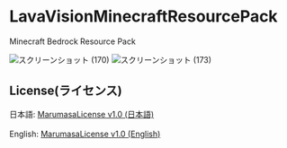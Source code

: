# LavaVisionMinecraftResourcePack
Minecraft Bedrock Resource Pack

![スクリーンショット (170)](https://user-images.githubusercontent.com/77374813/163721489-57c90e81-8cf0-43c7-8126-7c9abc945adc.png)
![スクリーンショット (173)](https://user-images.githubusercontent.com/77374813/163721498-da8aecf9-54b1-4cbd-b954-77fcfaedef54.png)
<br>
## License(ライセンス)
日本語: [MarumasaLicense v1.0 (日本語)](https://github.com/malken21/MarumasaLicenses/blob/main/MarumasaLicense_v1.0/LICENSE-ja.md)
<br>
<br>
English: [MarumasaLicense v1.0 (English)](https://github.com/malken21/MarumasaLicenses/blob/main/MarumasaLicense_v1.0/LICENSE-en.md)
